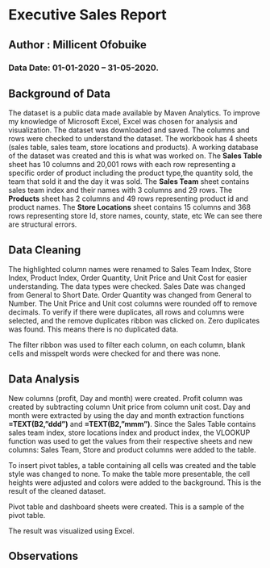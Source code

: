 # Executive Sales Report
## Author : Millicent Ofobuike
### Data Date: 01-01-2020 – 31-05-2020.

## Background of Data
The dataset is a public data made available by Maven Analytics. To improve my knowledge of Microsoft Excel, Excel was chosen for analysis and visualization.
The dataset was downloaded and saved. The columns and rows were checked to understand the dataset. The workbook has 4 sheets (sales table, sales team, store locations and products). A working database of the dataset was created and this is what was worked on. The **Sales Table** sheet has 10 columns and 20,001 rows with each row representing a specific order of product including the product type,the quantity sold, the team that sold it and the day it was sold. The **Sales Team** sheet contains sales team index and their names with 3 columns and 29 rows. The **Products** sheet has 2 columns and 49 rows representing product id and product names. The **Store Locations** sheet contains 15 columns and 368 rows representing store Id, store names, county, state, etc
We can see there are structural errors.
## Data Cleaning

The highlighted column names were renamed to Sales Team Index, Store Index, Product Index, Order Quantity, Unit Price and Unit Cost for easier understanding. 
The data types were checked. Sales Date was changed from General to Short Date. Order Quantity was changed from General to Number. The Unit Price and Unit cost columns were rounded off to remove decimals.
To verify if there were duplicates, all rows and columns were selected, and the remove duplicates ribbon was clicked on. Zero duplicates was found. This means there is no duplicated data.

The filter ribbon was used to filter each column, on each column, blank cells and misspelt words were checked for and there was none.  

## Data Analysis
New columns (profit, Day and month) were created. Profit column was created by subtracting column Unit price from column unit cost. Day and month were extracted by using the day and month extraction functions **=TEXT(B2,”ddd”)** and **=TEXT(B2,”mmm”)**.
Since the Sales Table contains sales team index, store locations index and product index, the VLOOKUP function was used to get the values from their respective sheets and new columns: Sales Team, Store and product columns were added to the table.

To insert pivot tables, a table containing all cells was created and the table style was changed to none. To make the table more presentable, the cell heights were adjusted and colors were added to the background.
This is the result of the cleaned dataset.

Pivot table and dashboard sheets were created. This is a sample of the pivot table.

The result was visualized using Excel. 

## Observations
